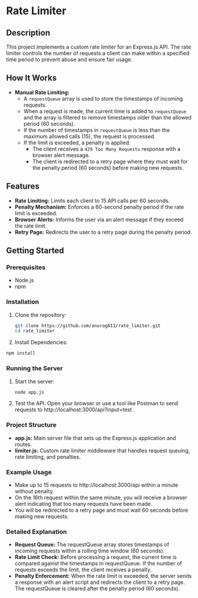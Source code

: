 # Rate Limiter

## Description

This project implements a custom rate limiter for an Express.js API. The rate limiter controls the number of requests a client can make within a specified time period to prevent abuse and ensure fair usage.

## How It Works

- **Manual Rate Limiting:** 
  - A `requestQueue` array is used to store the timestamps of incoming requests.
  - When a request is made, the current time is added to `requestQueue` and the array is filtered to remove timestamps older than the allowed period (60 seconds).
  - If the number of timestamps in `requestQueue` is less than the maximum allowed calls (15), the request is processed.
  - If the limit is exceeded, a penalty is applied:
    - The client receives a `429 Too Many Requests` response with a browser alert message.
    - The client is redirected to a retry page where they must wait for the penalty period (60 seconds) before making new requests.

## Features

- **Rate Limiting:** Limits each client to 15 API calls per 60 seconds.
- **Penalty Mechanism:** Enforces a 60-second penalty period if the rate limit is exceeded.
- **Browser Alerts:** Informs the user via an alert message if they exceed the rate limit.
- **Retry Page:** Redirects the user to a retry page during the penalty period.

## Getting Started

### Prerequisites

- Node.js
- npm

### Installation

1. Clone the repository:
   ```bash
   git clone https://github.com/anurag611/rate_limiter.git
   cd rate_limiter
   ```
2. Install Dependencies:
  ```bash
  npm install
  ```
### Running the Server

1. Start the server:
   ```bash
   node app.js
   ```
2. Test the API:
   Open your browser or use a tool like Postman to send requests to http://localhost:3000/api?input=test .

### Project Structure
- **app.js:** Main server file that sets up the Express.js application and routes.
- **limiter.js:** Custom rate limiter middleware that handles request queuing, rate limiting, and penalties.

### Example Usage
- Make up to 15 requests to http://localhost:3000/api within a minute without penalty.
- On the 16th request within the same minute, you will receive a browser alert indicating that too many requests have been made.
- You will be redirected to a retry page and must wait 60 seconds before making new requests.

### Detailed Explanation
- **Request Queue:** The requestQueue array stores timestamps of incoming requests within a rolling time window (60 seconds).
- **Rate Limit Check:** Before processing a request, the current time is compared against the timestamps in requestQueue. If the number of requests exceeds the limit, the client receives a penalty.
- **Penalty Enforcement:** When the rate limit is exceeded, the server sends a response with an alert script and redirects the client to a retry page. The requestQueue is cleared after the penalty period (60 seconds).

  

